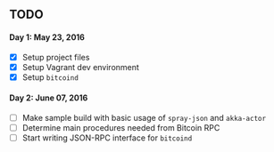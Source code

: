 ## TODO

#### Day 1: May 23, 2016

- [x] Setup project files
- [x] Setup Vagrant dev environment
- [x] Setup `bitcoind`

#### Day 2: June 07, 2016
- [ ] Make sample build with basic usage of `spray-json` and `akka-actor`
- [ ] Determine main procedures needed from Bitcoin RPC
- [ ] Start writing JSON-RPC interface for `bitcoind`